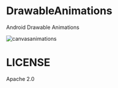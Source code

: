 # DrawableAnimations
Android Drawable Animations

![canvasanimations](https://cloud.githubusercontent.com/assets/1386930/6203559/c4ed06d2-b56a-11e4-9a92-2f819f5914b1.gif)

# LICENSE
Apache 2.0
